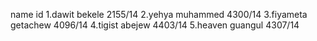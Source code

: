 name                  id
1.dawit bekele        2155/14
2.yehya muhammed      4300/14
3.fiyameta getachew   4096/14
4.tigist abejew       4403/14
5.heaven guangul      4307/14
